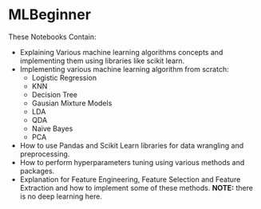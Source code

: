 # MLBeginner
These Notebooks Contain:
  * Explaining Various machine learning algorithms concepts and implementing them using libraries like scikit learn.
  * Implementing various machine learning algorithm from scratch:
    * Logistic Regression
    * KNN
    * Decision Tree
    * Gausian Mixture Models
    * LDA
    * QDA
    * Naive Bayes
    * PCA
  * How to use Pandas and Scikit Learn libraries for data wrangling and preprocessing.
  * How to perform hyperparameters tuning using various methods and packages.
  * Explanation for Feature Engineering, Feature Selection and Feature Extraction and how to implement some of these methods.
**NOTE:** there is no deep learning here.
